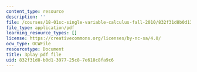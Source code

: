 ```yaml
---
content_type: resource
description: ''
file: /courses/18-01sc-single-variable-calculus-fall-2010/832f31d8b0d1397725c87e618c8fa9c6_eHJuAByQf5A.pdf
file_type: application/pdf
learning_resource_types: []
license: https://creativecommons.org/licenses/by-nc-sa/4.0/
ocw_type: OCWFile
resourcetype: Document
title: 3play pdf file
uid: 832f31d8-b0d1-3977-25c8-7e618c8fa9c6
---
```

